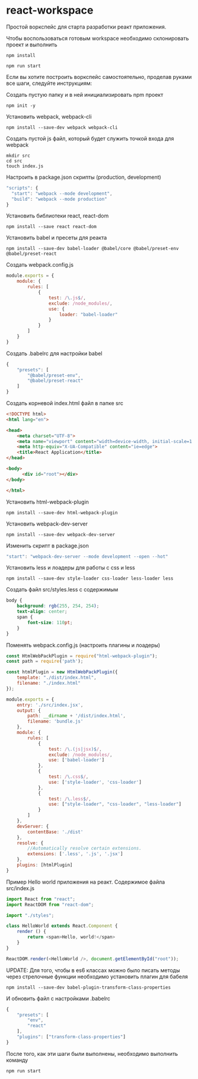 # react-workspace
Простой воркспейс для старта разработки реакт приложения.

Чтобы воспользоваться готовым workspace необходимо склонировать проект и выполнить
```shell 
npm install

npm run start
```

Если вы хотите построить воркспейс самостоятельно, проделав руками все шаги, следуйте инструкциям:

Создать пустую папку и в ней инициализировать npm проект
```shell
npm init -y
```

Установить webpack, webpack-cli
```shell
npm install --save-dev webpack webpack-cli
```

Создать пустой js файл, который будет служить точкой входа для webpack
```shell
mkdir src
cd src
touch index.js
```

Настроить в package.json скрипты (production, development)
```js
"scripts": {
  "start": "webpack --mode development",
  "build": "webpack --mode production"
}
```
Установить библиотеки react, react-dom
```shell
npm install --save react react-dom
```

Установить babel и пресеты для реакта
```shell
npm install --save-dev babel-loader @babel/core @babel/preset-env @babel/preset-react
```

Создать webpack.config.js
```js
module.exports = {
    module: {
        rules: [
            {
                test: /\.js$/,
                exclude: /node_modules/,
                use: {
                    loader: "babel-loader"
                }
            }          
        ]
    }
}
```
Создать .babelrc для настройки babel
```js
{
    "presets": [
        "@babel/preset-env",
        "@babel/preset-react"
    ]
}
```

Создать корневой index.html файл в папке src
```html
<!DOCTYPE html>
<html lang="en">

<head>
    <meta charset="UTF-8">
    <meta name="viewport" content="width=device-width, initial-scale=1.0">
    <meta http-equiv="X-UA-Compatible" content="ie=edge">
    <title>React Application</title>    
</head>

<body>
      <div id="root"></div>
</body>

</html>
```

Установить html-webpack-plugin
```shell
npm install --save-dev html-webpack-plugin
```

Установить webpack-dev-server
```shell
npm install --save-dev webpack-dev-server
```

Изменить скрипт в package.json
```js
"start": "webpack-dev-server --mode development --open --hot"
```

Установить less и лоадеры для работы с css и less
```shell
npm install --save-dev style-loader css-loader less-loader less
```

Создать файл src/styles.less с содержимым 
```css
body {
    background: rgb(255, 254, 254);
    text-align: center;
    span {
        font-size: 110pt;
    }
}

```

Поменять webpack.config.js (настроить плагины и лоадеры)
```js
const HtmlWebPackPlugin = require("html-webpack-plugin");
const path = require('path');

const htmlPlugin = new HtmlWebPackPlugin({
    template: "./dist/index.html",
    filename: "./index.html"
});

module.exports = {
    entry: './src/index.jsx',
    output: {
        path: __dirname + '/dist/index.html',
        filename: 'bundle.js'
    },
    module: {
        rules: [
            {
                test: /\.(js|jsx)$/,
                exclude: /node_modules/,
                use: ['babel-loader']
            }, 
            {
                test: /\.css$/,
                use: ['style-loader', 'css-loader']
            },
            {
                test: /\.less$/,
                use: ["style-loader", "css-loader", "less-loader"]
            }
        ]
    },
    devServer: {
        contentBase: './dist'
    },
    resolve: {
        //Automatically resolve certain extensions.
        extensions: ['.less', '.js', '.jsx']
    },
    plugins: [htmlPlugin]
}
```

Пример Hello world приложения на реакт. Содержимое файла src/index.js
```js
import React from "react";
import ReactDOM from "react-dom";

import "./styles";

class HelloWorld extends React.Component {
    render () {
        return <span>Hello, world!</span>
    }
}

ReactDOM.render(<HelloWorld />, document.getElementById("root"));
```

UPDATE: Для того, чтобы в es6 классах можно было писать методы через стрелочные функции необходимо установить плагин для бабеля
```shell
npm install --save-dev babel-plugin-transform-class-properties
```

И обновить файл с настройками .babelrc
```js
{
    "presets": [
        "env",
        "react"
    ],
    "plugins": ["transform-class-properties"]
}
```

После того, как эти шаги были выполнены, необходимо выполнить команду
```shell
npm run start
```
